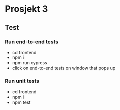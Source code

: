 # Prosjekt 3

## Test

### Run end-to-end tests

- cd frontend
- npm i
- npm run cypress
- click on end-to-end tests on window that pops up

### Run unit tests

- cd frontend
- npm i
- npm test
